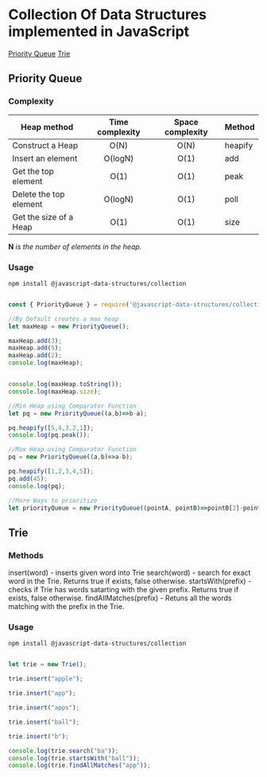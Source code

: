 # Collection Of Data Structures implemented in JavaScript

[Priority Queue](#priority-queue)
[Trie](#trie)

## Priority Queue

### Complexity

| Heap method            | Time complexity  | Space complexity  | Method |
| -----------------------|:----------------:|:-----------------:|--------|
| Construct a Heap       | O(N)             | O(N)              |heapify |
| Insert an element      | O(logN)          | O(1)              |add     |
| Get the top element    | O(1)             | O(1)              |peak    |
| Delete the top element | O(logN)          | O(1)              |poll    |
| Get the size of a Heap | O(1)             | O(1)              |size    |
		
**N** _is the number of elements in the heap._

### Usage

```
npm install @javascript-data-structures/collection
```

```js

const { PriorityQueue } = require('@javascript-data-structures/collection');

//By Default creates a max heap
let maxHeap = new PriorityQueue();

maxHeap.add(3);
maxHeap.add(5);
maxHeap.add(2);
console.log(maxHeap);


console.log(maxHeap.toString());
console.log(maxHeap.size);

//Min Heap using Comparator Function
let pq = new PriorityQueue((a,b)=>b-a);

pq.heapify([5,4,3,2,1]);
console.log(pq.peak());

//Max Heap using Comparator Function
pq = new PriorityQueue((a,b)=>a-b);

pq.heapify([1,2,3,4,5]);
pq.add(45);
console.log(pq);

//More Ways to prioritize
let priorityQueue = new PriorityQueue((pointA, pointB)=>pointB[2]-pointA[2]);

```

## Trie

### Methods
insert(word) - inserts given word into Trie
search(word) - search for exact word in the Trie. Returns true if exists, false otherwise.
startsWith(prefix) - checks if Trie has words satarting with the given prefix. Returns true if exists, false otherwise.
findAllMatches(prefix) - Retuns all the words matching with the prefix in the Trie.


### Usage

```
npm install @javascript-data-structures/collection
```

```js

let trie = new Trie();

trie.insert("apple");

trie.insert("app");

trie.insert("apps");

trie.insert("ball");

trie.insert("b");

console.log(trie.search("ba"));
console.log(trie.startsWith("ball"));
console.log(trie.findAllMatches("app"));

```

